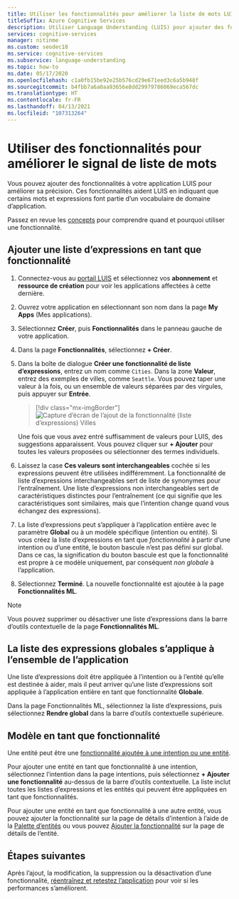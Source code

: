 ```yaml
---
title: Utiliser les fonctionnalités pour améliorer la liste de mots LUIS
titleSuffix: Azure Cognitive Services
description: Utiliser Language Understanding (LUIS) pour ajouter des fonctionnalités d’application pouvant améliorer la détection ou la prédiction d’intentions et d’entités dans des catégories et des modèles
services: cognitive-services
manager: nitinme
ms.custom: seodec18
ms.service: cognitive-services
ms.subservice: language-understanding
ms.topic: how-to
ms.date: 05/17/2020
ms.openlocfilehash: c1a0fb15be92e25b576cd29e671eed3c6a5b948f
ms.sourcegitcommit: b4fbb7a6a0aa93656e8dd29979786069eca567dc
ms.translationtype: HT
ms.contentlocale: fr-FR
ms.lasthandoff: 04/13/2021
ms.locfileid: "107313264"
---
```

# <a name="use-features-to-boost-signal-of-word-list"></a>Utiliser des fonctionnalités pour améliorer le signal de liste de mots

Vous pouvez ajouter des fonctionnalités à votre application LUIS pour améliorer sa précision. Ces fonctionnalités aident LUIS en indiquant que certains mots et expressions font partie d’un vocabulaire de domaine d’application.

Passez en revue les [concepts](luis-concept-feature.md) pour comprendre quand et pourquoi utiliser une fonctionnalité.

## <a name="add-phrase-list-as-a-feature"></a>Ajouter une liste d’expressions en tant que fonctionnalité

1. Connectez-vous au [portail LUIS](https://www.luis.ai) et sélectionnez vos **abonnement** et **ressource de création** pour voir les applications affectées à cette dernière.
1. Ouvrez votre application en sélectionnant son nom dans la page **My Apps** (Mes applications).
1. Sélectionnez **Créer**, puis **Fonctionnalités** dans le panneau gauche de votre application.

1. Dans la page **Fonctionnalités**, sélectionnez **+ Créer**.

1. Dans la boîte de dialogue **Créer une fonctionnalité de liste d’expressions**, entrez un nom comme `Cities`. Dans la zone **Valeur**, entrez des exemples de villes, comme `Seattle`. Vous pouvez taper une valeur à la fois, ou un ensemble de valeurs séparées par des virgules, puis appuyer sur **Entrée**.

    > [!div class="mx-imgBorder"]
    > ![Capture d’écran de l’ajout de la fonctionnalité (liste d’expressions) Villes](./media/luis-add-features/add-phrase-list-cities.png)

    Une fois que vous avez entré suffisamment de valeurs pour LUIS, des suggestions apparaissent. Vous pouvez cliquer sur **+ Ajouter** pour toutes les valeurs proposées ou sélectionner des termes individuels.

1. Laissez la case **Ces valeurs sont interchangeables** cochée si les expressions peuvent être utilisées indifféremment. La fonctionnalité de liste d’expressions interchangeables sert de liste de synonymes pour l’entraînement. Une liste d’expressions non interchangeables sert de caractéristiques distinctes pour l’entraînement (ce qui signifie que les caractéristiques sont similaires, mais que l’intention change quand vous échangez des expressions).

1. La liste d’expressions peut s’appliquer à l’application entière avec le paramètre **Global** ou à un modèle spécifique (intention ou entité). Si vous créez la liste d’expressions en tant que _fonctionnalité_ à partir d’une intention ou d’une entité, le bouton bascule n’est pas défini sur global. Dans ce cas, la signification du bouton bascule est que la fonctionnalité est propre à ce modèle uniquement, par conséquent _non globale_ à l’application.

1. Sélectionnez **Terminé**. La nouvelle fonctionnalité est ajoutée à la page **Fonctionnalités ML**.

<a name="edit-phrase-list"></a>
<a name="delete-phrase-list"></a>
<a name="deactivate-phrase-list"></a>


> [!Note]
> Vous pouvez supprimer ou désactiver une liste d’expressions dans la barre d’outils contextuelle de la page **Fonctionnalités ML**.

## <a name="global-phrase-list-applies-to-entire-app"></a>La liste des expressions globales s’applique à l’ensemble de l’application

Une liste d’expressions doit être appliquée à l’intention ou à l’entité qu’elle est destinée à aider, mais il peut arriver qu’une liste d’expressions soit appliquée à l’application entière en tant que fonctionnalité **Globale**.

Dans la page Fonctionnalités ML, sélectionnez la liste d’expressions, puis sélectionnez **Rendre global** dans la barre d’outils contextuelle supérieure.

## <a name="model-as-a-feature"></a>Modèle en tant que fonctionnalité

Une entité peut être une [fonctionnalité ajoutée à une intention ou une entité](luis-concept-feature.md).

Pour ajouter une entité en tant que fonctionnalité à une intention, sélectionnez l’intention dans la page intentions, puis sélectionnez **+ Ajouter une fonctionnalité** au-dessus de la barre d’outils contextuelle. La liste inclut toutes les listes d’expressions et les entités qui peuvent être appliquées en tant que fonctionnalités.

Pour ajouter une entité en tant que fonctionnalité à une autre entité, vous pouvez ajouter la fonctionnalité sur la page de détails d’intention à l’aide de la [Palette d’entités](label-entity-example-utterance.md#adding-entity-as-a-feature-from-the-entity-palette) ou vous pouvez [Ajouter la fonctionnalité](luis-how-to-add-entities.md#add-a-feature-to-a-machine-learned-entity) sur la page de détails de l’entité.

## <a name="next-steps"></a>Étapes suivantes

Après l’ajout, la modification, la suppression ou la désactivation d’une fonctionnalité, [réentraînez et retestez l’application](luis-interactive-test.md) pour voir si les performances s’améliorent.
